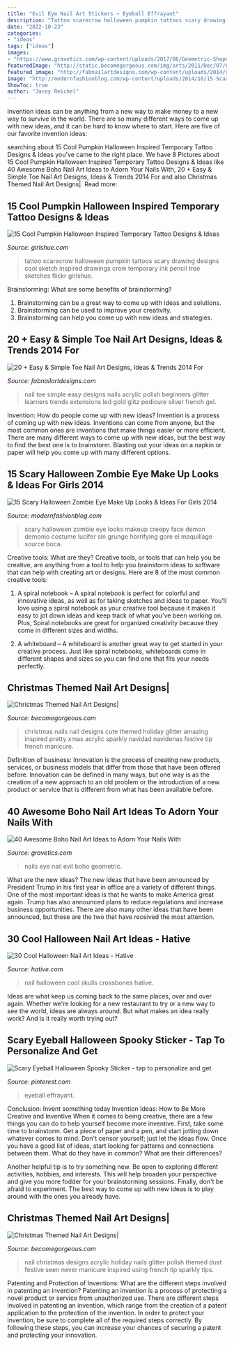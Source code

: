 ```yaml
---
title: "Evil Eye Nail Art Stickers ~ Eyeball Effrayant"
description: "Tattoo scarecrow halloween pumpkin tattoos scary drawing designs cool sketch inspired drawings crow temporary ink pencil tree sketches flickr girlshue"
date: "2022-10-23"
categories:
- "ideas"
tags: ["ideas"]
images:
- "https://www.gravetics.com/wp-content/uploads/2017/06/Geometric-Shape-With-Evil-Eye-On-Nails.jpg"
featuredImage: "http://static.becomegorgeous.com/img/arts/2011/Dec/07/6149/christmas_nails6.jpg"
featured_image: "http://fabnailartdesigns.com/wp-content/uploads/2014/06/20-Easy-Simple-Toe-Nail-Art-Designs-Ideas-Trends-For-Beginners-Learners-2014-9.jpg"
image: "http://modernfashionblog.com/wp-content/uploads/2014/10/15-Scary-Halloween-Zombie-Eye-Make-Up-Looks-Ideas-For-Girls-2014-4.jpg"
ShowToc: true
author: "Jacey Reichel"
---
```



Invention ideas can be anything from a new way to make money to a new way to survive in the world. There are so many different ways to come up with new ideas, and it can be hard to know where to start. Here are five of our favorite invention ideas:

	

		
searching about 15 Cool Pumpkin Halloween Inspired Temporary Tattoo Designs &amp; Ideas you've came to the right place. We have 8 Pictures about 15 Cool Pumpkin Halloween Inspired Temporary Tattoo Designs &amp; Ideas like 40 Awesome Boho Nail Art Ideas to Adorn Your Nails With, 20 + Easy &amp; Simple Toe Nail Art Designs, Ideas &amp; Trends 2014 For and also Christmas Themed Nail Art Designs|. Read more:
		
    
## 15 Cool Pumpkin Halloween Inspired Temporary Tattoo Designs &amp; Ideas

<img loading=lazy src="http://www.girlshue.com/wp-content/uploads/2014/08/15-Cool-Pumpkin-Halloween-Inspired-Temporary-Tattoo-Designs-Ideas-2014-9.jpg" onerror="this.onerror=null;this.src='https://tse3.mm.bing.net/th?id=OIP.w_wXU33lnZ7NHWUpmKgLEQHaHa&amp;pid=15.1';" alt="15 Cool Pumpkin Halloween Inspired Temporary Tattoo Designs &amp; Ideas">

_Source: girlshue.com_

>tattoo scarecrow halloween pumpkin tattoos scary drawing designs cool sketch inspired drawings crow temporary ink pencil tree sketches flickr girlshue. 

	

Brainstorming: What are some benefits of brainstorming?
1. Brainstorming can be a great way to come up with ideas and solutions.
2. Brainstorming can be used to improve your creativity.
3. Brainstorming can help you come up with new ideas and strategies.

    
## 20 + Easy &amp; Simple Toe Nail Art Designs, Ideas &amp; Trends 2014 For

<img loading=lazy src="http://fabnailartdesigns.com/wp-content/uploads/2014/06/20-Easy-Simple-Toe-Nail-Art-Designs-Ideas-Trends-For-Beginners-Learners-2014-9.jpg" onerror="this.onerror=null;this.src='https://tse2.mm.bing.net/th?id=OIP.EyssS5xhHtGPqBoFCknpPQHaJ4&amp;pid=15.1';" alt="20 + Easy &amp; Simple Toe Nail Art Designs, Ideas &amp; Trends 2014 For">

_Source: fabnailartdesigns.com_

>nail toe simple easy designs nails acrylic polish beginners glitter learners trends extensions led gold glitz pedicure silver french gel. 

	

Invention: How do people come up with new ideas?
Invention is a process of coming up with new ideas. Inventions can come from anyone, but the most common ones are inventions that make things easier or more efficient. There are many different ways to come up with new ideas, but the best way to find the best one is to brainstorm. Blasting out your ideas on a napkin or paper will help you come up with many different options.

    
## 15 Scary Halloween Zombie Eye Make Up Looks &amp; Ideas For Girls 2014

<img loading=lazy src="http://modernfashionblog.com/wp-content/uploads/2014/10/15-Scary-Halloween-Zombie-Eye-Make-Up-Looks-Ideas-For-Girls-2014-4.jpg" onerror="this.onerror=null;this.src='https://tse2.mm.bing.net/th?id=OIP.3dMOgMoV4vzGvXmIco1x3wHaFj&amp;pid=15.1';" alt="15 Scary Halloween Zombie Eye Make Up Looks &amp; Ideas For Girls 2014">

_Source: modernfashionblog.com_

>scary halloween zombie eye looks makeup creepy face demon demonio costume lucifer sin grunge horrifying gore el maquillage source boca. 

	

Creative tools: What are they?
Creative tools, or tools that can help you be creative, are anything from a tool to help you brainstorm ideas to software that can help with creating art or designs. Here are 8 of the most common creative tools:
1. A spiral notebook – A spiral notebook is perfect for colorful and innovative ideas, as well as for taking sketches and ideas to paper. You’ll love using a spiral notebook as your creative tool because it makes it easy to jot down ideas and keep track of what you’ve been working on. Plus, Spiral notebooks are great for organized creativity because they come in different sizes and widths.

2. A whiteboard – A whiteboard is another great way to get started in your creative process. Just like spiral notebooks, whiteboards come in different shapes and sizes so you can find one that fits your needs perfectly.

    
## Christmas Themed Nail Art Designs|

<img loading=lazy src="http://static.becomegorgeous.com/img/arts/2011/Dec/07/6149/christmas_nails_2011.jpg" onerror="this.onerror=null;this.src='https://tse2.mm.bing.net/th?id=OIP.f_26KkwKa5_66jrGreKIqgHaJ6&amp;pid=15.1';" alt="Christmas Themed Nail Art Designs|">

_Source: becomegorgeous.com_

>christmas nails nail designs cute themed holiday glitter amazing inspired pretty xmas acrylic sparkly navidad navidenas festive tip french manicure. 

	

Definition of business:
Innovation is the process of creating new products, services, or business models that differ from those that have been offered before. Innovation can be defined in many ways, but one way is as the creation of a new approach to an old problem or the introduction of a new product or service that is different from what has been available before.

    
## 40 Awesome Boho Nail Art Ideas To Adorn Your Nails With

<img loading=lazy src="https://www.gravetics.com/wp-content/uploads/2017/06/Geometric-Shape-With-Evil-Eye-On-Nails.jpg" onerror="this.onerror=null;this.src='https://tse2.mm.bing.net/th?id=OIP.2MfSrYu8cIF6Jri1T3ONuQHaHa&amp;pid=15.1';" alt="40 Awesome Boho Nail Art Ideas to Adorn Your Nails With">

_Source: gravetics.com_

>nails eye nail evil boho geometric. 

	

What are the new ideas?
The new ideas that have been announced by President Trump in his first year in office are a variety of different things. One of the most important ideas is that he wants to make America great again. Trump has also announced plans to reduce regulations and increase business opportunities. There are also many other ideas that have been announced, but these are the two that have received the most attention.

    
## 30 Cool Halloween Nail Art Ideas - Hative

<img loading=lazy src="https://hative.com/wp-content/uploads/2014/10/halloween-nail-art-ideas/17-skulls-crossbones.jpg" onerror="this.onerror=null;this.src='https://tse4.mm.bing.net/th?id=OIP.LlF5UveEHhWXtweOhUSu5gHaKZ&amp;pid=15.1';" alt="30 Cool Halloween Nail Art Ideas - Hative">

_Source: hative.com_

>nail halloween cool skulls crossbones hative. 

	

Ideas are what keep us coming back to the same places, over and over again. Whether we're looking for a new restaurant to try or a new way to see the world, ideas are always around. But what makes an idea really work? And is it really worth trying out?

    
## Scary Eyeball Halloween Spooky Sticker - Tap To Personalize And Get

<img loading=lazy src="https://i.pinimg.com/736x/a4/5d/ca/a45dcafc9566ad745a17dad86bb10a1e.jpg" onerror="this.onerror=null;this.src='https://tse2.mm.bing.net/th?id=OIP.HlEmQ9qkClJlkHB8kVaJWQHaHa&amp;pid=15.1';" alt="Scary Eyeball Halloween Spooky Sticker - tap to personalize and get">

_Source: pinterest.com_

>eyeball effrayant. 

	

Conclusion: Invent something today
Invention Ideas: How to Be More Creative and Inventive
When it comes to being creative, there are a few things you can do to help yourself become more inventive. First, take some time to brainstorm. Get a piece of paper and a pen, and start jotting down whatever comes to mind. Don't censor yourself; just let the ideas flow. Once you have a good list of ideas, start looking for patterns and connections between them. What do they have in common? What are their differences?

Another helpful tip is to try something new. Be open to exploring different activities, hobbies, and interests. This will help broaden your perspective and give you more fodder for your brainstorming sessions. Finally, don't be afraid to experiment. The best way to come up with new ideas is to play around with the ones you already have.

    
## Christmas Themed Nail Art Designs|

<img loading=lazy src="http://static.becomegorgeous.com/img/arts/2011/Dec/07/6149/christmas_nails6.jpg" onerror="this.onerror=null;this.src='https://tse3.mm.bing.net/th?id=OIP.8CNNJKaRPd6htCMTts_p_gHaJ6&amp;pid=15.1';" alt="Christmas Themed Nail Art Designs|">

_Source: becomegorgeous.com_

>nail christmas designs acrylic holiday nails glitter polish themed dust festive seen never manicure inspired using french tip sparkly tips. 

	

Patenting and Protection of Inventions: What are the different steps involved in patenting an invention?
Patenting an invention is a process of protecting a novel product or service from unauthorized use. There are different steps involved in patenting an invention, which range from the creation of a patent application to the protection of the invention. In order to protect your invention, be sure to complete all of the required steps correctly. By following these steps, you can increase your chances of securing a patent and protecting your innovation.

